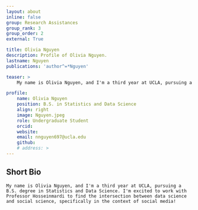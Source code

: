 ```yaml
---
layout: about
inline: false
group: Research Assistances
group_rank: 3
group_order: 2
external: True

title: Olivia Nguyen
description: Profile of Olivia Nguyen.
lastname: Nguyen
publications: 'author^=*Nguyen'

teaser: >
    My name is Olivia Nguyen, and I'm a third year at UCLA, pursuing a B.S. degree in Statistics and Data Science. I'm excited to work with Professor Hosseinmardi to find the intersection between data science and social science, specifically in the context of social media!

profile:
    name: Olivia Nguyen
    position: B.S. in Statistics and Data Science
    align: right
    image: Nguyen.jpeg
    role: Undergraduate Student
    orcid: 
    website: 
    email: nnguyen697@ucla.edu
    github: 
    # address: >
---
```


## Short Bio
    My name is Olivia Nguyen, and I'm a third year at UCLA, pursuing a B.S. degree in Statistics and Data Science. I'm excited to work with Professor Hosseinmardi to find the intersection between data science and social science, specifically in the context of social media!
